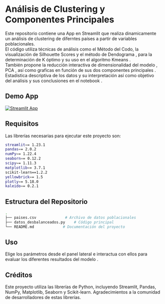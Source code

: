 # Análisis de Clustering y Componentes Principales
Este repositorio contiene una App en Streamlit que realiza dinamicamente un análisis de clustering de diferntes países a partir de variables poblacionales.<br />
El código utiliza técnicas de análisis como el Método del Codo, la visualización de Silhouette Scores y el método de Dendograma , para la determinación de K óptimo y su uso en el algoritmo Kmeans .<br />
También propone la reducción interactiva de dimensionalidad del modelo , PCA , así como graficas en función de sus dos componentes principales . <br />
Estadistica descriptiva de los datos y su interpretación así como objetivo del análisis y sus conclusiones en el notebook .


## Demo App

[![Streamlit App](https://static.streamlit.io/badges/streamlit_badge_black_white.svg)](https://abeldata-clustering.streamlit.app/)

## Requisitos
Las librerías necesarias para ejecutar este proyecto son:

```bash
streamlit== 1.23.1
pandas== 2.0.2
numPy== 1.22.4
seaborn== 0.12.2
scipy== 1.11.3
matplotlib== 3.7.1
scikit-learn==1.2.2
yellowbrick== 1.5
plotly== 5.18.0
kaleido== 0.2.1
```

## Estructura del Repositorio
```bash
.
├── paises.csv             # Archivo de datos poblacionales
├── datos_desbalanceados.py    # Código principal
└── README.md             # Documentación del proyecto
```
## Uso
Elige los parámetros desde el panel lateral e interactua con ellos para evaluar los diferentes resultados del modelo .

## Créditos
Este proyecto utiliza las librerías de Python, incluyendo Streamlit, Pandas, NumPy, Matplotlib, Seaborn y Scikit-learn. Agradecimientos a la comunidad de desarrolladores de estas librerías.

